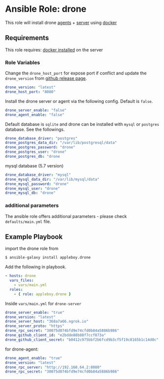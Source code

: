 # Ansible Role: drone

This role will install drone [agents][1] + [server][2] using [docker](https://www.docker.com/)

[1]:https://docs.drone.io/administration/agents/
[2]:https://docs.drone.io/administration/server/

## Requirements

This role requires: [docker installed](https://docs.docker.com/install/) on the server

### Role Variables

Change the `drone_host_port` for expose port if conflict and update the `drone_version` from [github release page](https://github.com/drone/drone/releases).

```yml
drone_version: "latest"
drone_host_port: "8080"
```

Install the drone server or agent via the following config. Default is `false`.

```yml
drone_server_enable: "false"
drone_agent_enable: "false"
```

Default database is `sqlite` and drone can be installed with `mysql` or `postgres` database. See the followings. 

```yml
drone_database_driver: "postgres"
drone_postgres_data_dir: "/var/lib/postgresql/data"
drone_postgres_password: "drone"
drone_postgres_user: "drone"
drone_postgres_db: "drone
```

mysql database (5.7 version)

```yml
drone_database_driver: "mysql"
drone_mysql_data_dir: "/var/lib/mysql/data"
drone_mysql_password: "drone"
drone_mysql_user: "drone"
drone_mysql_db: "drone"
```

### additional parameters

The ansible role offers additional parameters - please check `defaults/main.yml` file.

## Example Playbook

import the drone role from 

```bash
$ ansible-galaxy install appleboy.drone
```

Add the following in playbook.

```yml
- hosts: drone
  vars_files:
    - vars/main.yml
  roles:
    - { role: appleboy.drone }
```

Inside `vars/main.yml` for `drone-server`

```yml
drone_server_enable: "true"
drone_version: "latest"
drone_server_host: "368a7a66.ngrok.io"
drone_server_proto: "https"
drone_rpc_secret: "30075d074bfd9e74cfd0b84a5886b986"
drone_github_client_id: "e2bdde88b88f7ccf873a"
drone_github_client_secret: "b0412c975bbf2b6fcd9b3cf5f19c8165b1c14d0c"
```

for drone-agent:

```yml
drone_agent_enable: "true"
drone_version: "latest"
drone_rpc_server: "http://192.168.64.2:8080"
drone_rpc_secret: "30075d074bfd9e74cfd0b84a5886b986"
```
